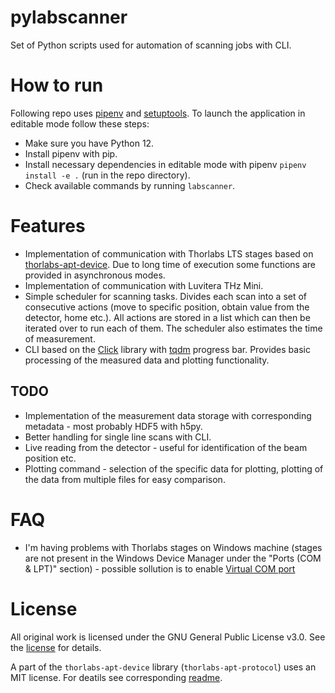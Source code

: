# pylabscanner
Set of Python scripts used for automation of scanning jobs with CLI.

# How to run
Following repo uses [pipenv](https://pipenv.pypa.io/) and [setuptools](https://setuptools.pypa.io/). To launch the application in editable mode follow these steps:
- Make sure you have Python 12.
- Install pipenv with pip.
- Install necessary dependencies in editable mode with pipenv `pipenv install -e .` (run in the repo directory).
- Check available commands by running `labscanner`.

# Features
- Implementation of communication with Thorlabs LTS stages based on [thorlabs-apt-device](https://gitlab.com/ptapping/thorlabs-apt-device). Due to long time of execution some functions are provided in asynchronous modes.
- Implementation of communication with Luvitera THz Mini.
- Simple scheduler for scanning tasks. Divides each scan into a set of consecutive actions (move to specific position, obtain value from the detector, home etc.). All actions are stored in a list which can then be iterated over to run each of them. The scheduler also estimates the time of measurement.
- CLI based on the [Click](https://click.palletsprojects.com/) library with [tqdm](https://tqdm.github.io/) progress bar. Provides basic processing of the measured data and plotting functionality.

## TODO
- Implementation of the measurement data storage with corresponding metadata - most probably HDF5 with h5py.
- Better handling for single line scans with CLI.
- Live reading from the detector - useful for identification of the beam position etc.
- Plotting command - selection of the specific data for plotting, plotting of the data from multiple files for easy comparison.

# FAQ
- I'm having problems with Thorlabs stages on Windows machine (stages are not present in the Windows Device Manager under the "Ports (COM & LPT)" section) - possible sollution is to enable [Virtual COM port](https://thorlabs-apt-device.readthedocs.io/en/latest/gettingstarted.html#windows-only-enable-virtual-com-port)

# License
All original work is licensed under the GNU General Public License v3.0. See the [license](LICENSE.txt) for details.

A part of the `thorlabs-apt-device` library (`thorlabs-apt-protocol`) uses an MIT license. For deatils see corresponding [readme](https://gitlab.com/ptapping/thorlabs-apt-device/-/blob/main/README.rst).
